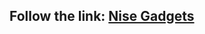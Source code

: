 ## Follow the link: [Nise Gadgets](https://github.com/FS-OCT24-JavaScriptTitans/catalog-frontend/tree/develop)

